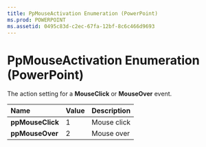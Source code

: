 ```yaml
---
title: PpMouseActivation Enumeration (PowerPoint)
ms.prod: POWERPOINT
ms.assetid: 0495c83d-c2ec-67fa-12bf-8c6c466d9693
---
```



# PpMouseActivation Enumeration (PowerPoint)

The action setting for a  **MouseClick** or **MouseOver** event.



|**Name**|**Value**|**Description**|
|:-----|:-----|:-----|
|**ppMouseClick**|1|Mouse click|
|**ppMouseOver**|2|Mouse over|

